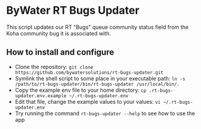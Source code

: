# ByWater RT Bugs Updater

This script updates our RT "Bugs" queue community status field from the Koha community bug it is associated with.

## How to install and configure

* Clone the repository: `git clone https://github.com/bywatersolutions/rt-bugs-updater.git`
* Symlink the shell script to some place in your executable path: `ln -s /path/to/rt-bugs-updater/bin/rt-bugs-updater /usr/local/bin/.`
* Copy the example env file to your home directory: `cp .rt-bugs-updater.env.example ~/.rt-bugs-updater.env`
* Edit that file, change the example values to your values: `vi ~/.rt-bugs-updater.env`
* Try running the command `rt-bugs-updater --help` to see how to use the app

